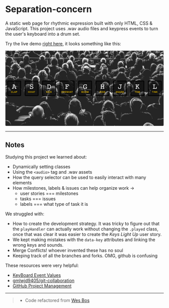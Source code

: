 # Separation-concern

A static web page for rhythmic expression built with only HTML, CSS & JavaScript. This project uses .wav audio files and keypress events to turn the user's keyboard into a drum set.

Try the live demo [right here](https://hackyourfuture.be/drum-kit), it looks something like this:

[![drum kit screen shot](./images/screen-shot.png)](https://hackyourfuture.be/drum-kit)

---

## Notes

Studying this project we learned about:

- Dynamically setting classes
- Using the `<audio>` tag and .wav assets
- How the query selector can be used to easily interact with many elements
- How milestones, labels & issues can help organize work ->
  - user stories === milestones
  - tasks === issues
  - labels === what type of task it is

We struggled with:

- How to create the development strategy. It was tricky to figure out that the `playHandler` can actually work without changing the `.played` class, once that was clear it was easier to create the _Keys Light Up_ user story.
- We kept making mistakes with the `data-key` attributes and linking the wrong keys and sounds.
- Merge Conflicts! whoever invented these has no soul
- Keeping track of all the branches and forks. OMG, github is confusing

These resources were very helpful:

- [KeyBoard Event Values](https://css-tricks.com/snippets/javascript/javascript-keycodes/)
- [gmlwjd9405/git-collaboration](https://github.com/gmlwjd9405/git-collaboration)
- [GitHub Project Management](https://github.com/features/project-management)

---

> - Code refactored from [Wes Bos](https://github.com/wesbos/JavaScript30/tree/master/01%20-%20JavaScript%20Drum%20Kit)
